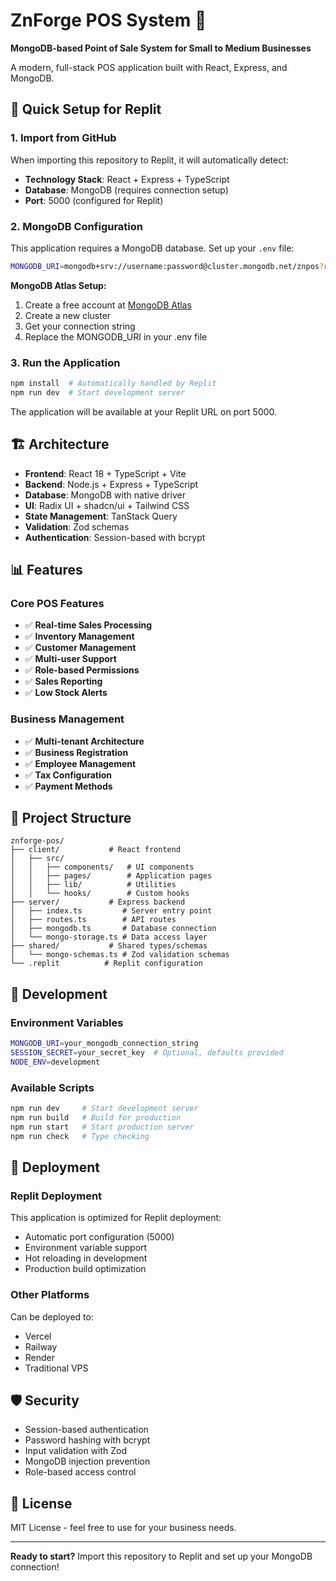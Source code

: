 # ZnForge POS System 🛒

**MongoDB-based Point of Sale System for Small to Medium Businesses**

A modern, full-stack POS application built with React, Express, and MongoDB.

## 🚀 Quick Setup for Replit

### 1. Import from GitHub
When importing this repository to Replit, it will automatically detect:
- **Technology Stack**: React + Express + TypeScript
- **Database**: MongoDB (requires connection setup)
- **Port**: 5000 (configured for Replit)

### 2. MongoDB Configuration
This application requires a MongoDB database. Set up your `.env` file:

```bash
MONGODB_URI=mongodb+srv://username:password@cluster.mongodb.net/znpos?retryWrites=true&w=majority
```

**MongoDB Atlas Setup:**
1. Create a free account at [MongoDB Atlas](https://www.mongodb.com/cloud/atlas)
2. Create a new cluster
3. Get your connection string
4. Replace the MONGODB_URI in your .env file

### 3. Run the Application
```bash
npm install  # Automatically handled by Replit
npm run dev  # Start development server
```

The application will be available at your Replit URL on port 5000.

## 🏗️ Architecture

- **Frontend**: React 18 + TypeScript + Vite
- **Backend**: Node.js + Express + TypeScript
- **Database**: MongoDB with native driver
- **UI**: Radix UI + shadcn/ui + Tailwind CSS
- **State Management**: TanStack Query
- **Validation**: Zod schemas
- **Authentication**: Session-based with bcrypt

## 📊 Features

### Core POS Features
- ✅ **Real-time Sales Processing**
- ✅ **Inventory Management**
- ✅ **Customer Management** 
- ✅ **Multi-user Support**
- ✅ **Role-based Permissions**
- ✅ **Sales Reporting**
- ✅ **Low Stock Alerts**

### Business Management
- ✅ **Multi-tenant Architecture**
- ✅ **Business Registration**
- ✅ **Employee Management**
- ✅ **Tax Configuration**
- ✅ **Payment Methods**

## 🎯 Project Structure

```
znforge-pos/
├── client/           # React frontend
│   ├── src/
│   │   ├── components/   # UI components
│   │   ├── pages/        # Application pages
│   │   ├── lib/          # Utilities
│   │   └── hooks/        # Custom hooks
├── server/           # Express backend
│   ├── index.ts         # Server entry point
│   ├── routes.ts        # API routes
│   ├── mongodb.ts       # Database connection
│   └── mongo-storage.ts # Data access layer
├── shared/           # Shared types/schemas
│   └── mongo-schemas.ts # Zod validation schemas
└── .replit          # Replit configuration
```

## 🔧 Development

### Environment Variables
```bash
MONGODB_URI=your_mongodb_connection_string
SESSION_SECRET=your_secret_key  # Optional, defaults provided
NODE_ENV=development
```

### Available Scripts
```bash
npm run dev     # Start development server
npm run build   # Build for production
npm run start   # Start production server
npm run check   # Type checking
```

## 🚀 Deployment

### Replit Deployment
This application is optimized for Replit deployment:
- Automatic port configuration (5000)
- Environment variable support
- Hot reloading in development
- Production build optimization

### Other Platforms
Can be deployed to:
- Vercel
- Railway
- Render
- Traditional VPS

## 🛡️ Security

- Session-based authentication
- Password hashing with bcrypt
- Input validation with Zod
- MongoDB injection prevention
- Role-based access control

## 📝 License

MIT License - feel free to use for your business needs.

---

**Ready to start?** Import this repository to Replit and set up your MongoDB connection!